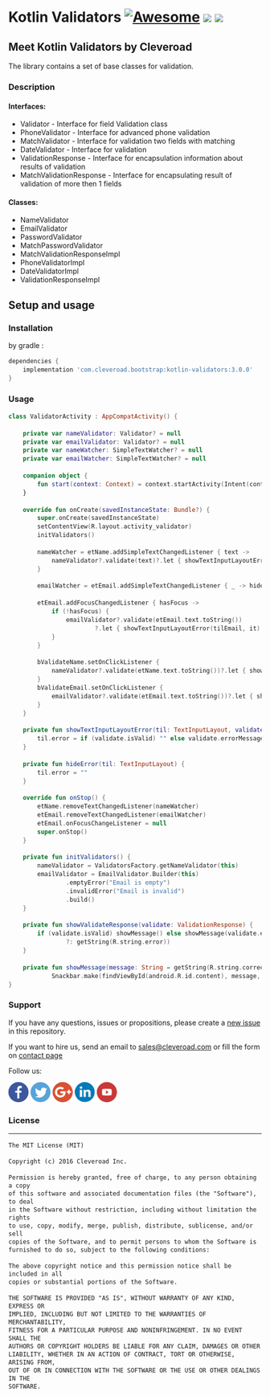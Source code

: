 # Kotlin Validators [![Awesome](https://cdn.rawgit.com/sindresorhus/awesome/d7305f38d29fed78fa85652e3a63e154dd8e8829/media/badge.svg)](https://github.com/sindresorhus/awesome) <img src="https://www.cleveroad.com/public/comercial/label-android.svg" height="19"> <a href="https://www.cleveroad.com/?utm_source=github&utm_medium=label&utm_campaign=contacts"><img src="https://www.cleveroad.com/public/comercial/label-cleveroad.svg" height="19"></a>

## Meet Kotlin Validators by Cleveroad

The library contains a set of base classes for validation.

### Description ###
#### Interfaces: ####

- Validator - Interface for field Validation class
- PhoneValidator - Interface for advanced phone validation
- MatchValidator - Interface for validation two fields with matching
- DateValidator - Interface for validation
- ValidationResponse - Interface for encapsulation information about results of validation
- MatchValidationResponse - Interface for encapsulating result of validation of more then 1 fields

#### Classes: ####

- NameValidator
- EmailValidator
- PasswordValidator
- MatchPasswordValidator
- MatchValidationResponseImpl
- PhoneValidatorImpl
- DateValidatorImpl
- ValidationResponseImpl

## Setup and usage
### Installation
by gradle : 
```groovy
dependencies {
    implementation 'com.cleveroad.bootstrap:kotlin-validators:3.0.0'
}
```

### Usage ###
```kotlin
class ValidatorActivity : AppCompatActivity() {

    private var nameValidator: Validator? = null
    private var emailValidator: Validator? = null
    private var nameWatcher: SimpleTextWatcher? = null
    private var emailWatcher: SimpleTextWatcher? = null

    companion object {
        fun start(context: Context) = context.startActivity(Intent(context, ValidatorActivity::class.java))
    }

    override fun onCreate(savedInstanceState: Bundle?) {
        super.onCreate(savedInstanceState)
        setContentView(R.layout.activity_validator)
        initValidators()

        nameWatcher = etName.addSimpleTextChangedListener { text ->
            nameValidator?.validate(text)?.let { showTextInputLayoutError(tilName, it) }
        }

        emailWatcher = etEmail.addSimpleTextChangedListener { _ -> hideError(tilEmail) }

        etEmail.addFocusChangedListener { hasFocus ->
            if (!hasFocus) {
                emailValidator?.validate(etEmail.text.toString())
                        ?.let { showTextInputLayoutError(tilEmail, it) }
            }
        }

        bValidateName.setOnClickListener {
            nameValidator?.validate(etName.text.toString())?.let { showValidateResponse(it) }
        }
        bValidateEmail.setOnClickListener {
            emailValidator?.validate(etEmail.text.toString())?.let { showValidateResponse(it) }
        }
    }

    private fun showTextInputLayoutError(til: TextInputLayout, validate: ValidationResponse) {
        til.error = if (validate.isValid) "" else validate.errorMessage ?: getString(R.string.error)
    }

    private fun hideError(til: TextInputLayout) {
        til.error = ""
    }

    override fun onStop() {
        etName.removeTextChangedListener(nameWatcher)
        etEmail.removeTextChangedListener(emailWatcher)
        etEmail.onFocusChangeListener = null
        super.onStop()
    }

    private fun initValidators() {
        nameValidator = ValidatorsFactory.getNameValidator(this)
        emailValidator = EmailValidator.Builder(this)
                .emptyError("Email is empty")
                .invalidError("Email is invalid")
                .build()
    }

    private fun showValidateResponse(validate: ValidationResponse) {
        if (validate.isValid) showMessage() else showMessage(validate.errorMessage
                ?: getString(R.string.error))
    }

    private fun showMessage(message: String = getString(R.string.correct)) =
            Snackbar.make(findViewById(android.R.id.content), message, Snackbar.LENGTH_SHORT).show()
}
```

### Support ###
If you have any questions, issues or propositions, please create a <a href="../../issues/new">new issue</a> in this repository.

If you want to hire us, send an email to sales@cleveroad.com or fill the form on <a href="https://www.cleveroad.com/contact">contact page</a>

Follow us:

[![Awesome](/images/social/facebook.png)](https://www.facebook.com/cleveroadinc/)   [![Awesome](/images/social/twitter.png)](https://twitter.com/cleveroadinc)   [![Awesome](/images/social/google.png)](https://plus.google.com/+CleveroadInc)   [![Awesome](/images/social/linkedin.png)](https://www.linkedin.com/company/cleveroad-inc-)   [![Awesome](/images/social/youtube.png)](https://www.youtube.com/channel/UCFNHnq1sEtLiy0YCRHG2Vaw)
<br/>

### License ###
* * *
    The MIT License (MIT)
    
    Copyright (c) 2016 Cleveroad Inc.
    
    Permission is hereby granted, free of charge, to any person obtaining a copy
    of this software and associated documentation files (the "Software"), to deal
    in the Software without restriction, including without limitation the rights
    to use, copy, modify, merge, publish, distribute, sublicense, and/or sell
    copies of the Software, and to permit persons to whom the Software is
    furnished to do so, subject to the following conditions:
    
    The above copyright notice and this permission notice shall be included in all
    copies or substantial portions of the Software.
    
    THE SOFTWARE IS PROVIDED "AS IS", WITHOUT WARRANTY OF ANY KIND, EXPRESS OR
    IMPLIED, INCLUDING BUT NOT LIMITED TO THE WARRANTIES OF MERCHANTABILITY,
    FITNESS FOR A PARTICULAR PURPOSE AND NONINFRINGEMENT. IN NO EVENT SHALL THE
    AUTHORS OR COPYRIGHT HOLDERS BE LIABLE FOR ANY CLAIM, DAMAGES OR OTHER
    LIABILITY, WHETHER IN AN ACTION OF CONTRACT, TORT OR OTHERWISE, ARISING FROM,
    OUT OF OR IN CONNECTION WITH THE SOFTWARE OR THE USE OR OTHER DEALINGS IN THE
    SOFTWARE.
